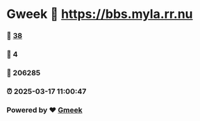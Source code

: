 # Gweek :link: https://bbs.myla.rr.nu 
### :page_facing_up: [38](https://bbs.myla.rr.nu/tag.html) 
### :speech_balloon: 4 
### :hibiscus: 206285 
### :alarm_clock: 2025-03-17 11:00:47 
### Powered by :heart: [Gmeek](https://github.com/Meekdai/Gmeek)
